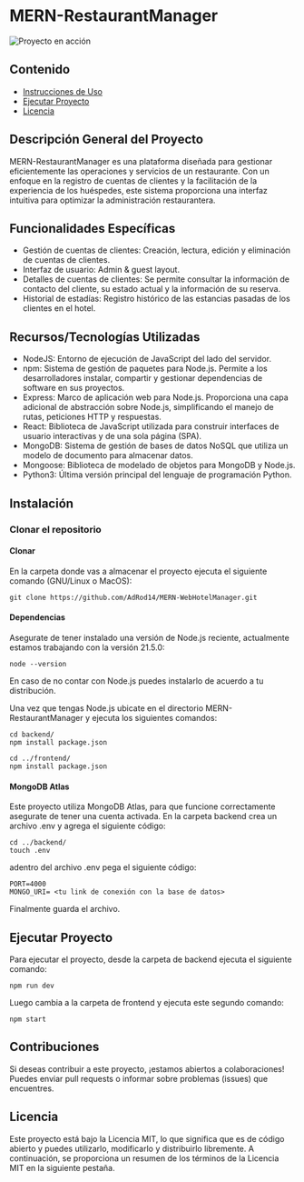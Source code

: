 # MERN-RestaurantManager

![Proyecto en acción](https://images.pexels.com/photos/67468/pexels-photo-67468.jpeg?auto=compress&cs=tinysrgb&w=1260&h=750&dpr=1) <!-- Puedes agregar una imagen o un GIF de tu proyecto aquí -->

## Contenido
- [Instrucciones de Uso](#Instalación)
- [Ejecutar Proyecto]( #Ejecución)
- [Licencia](#Licencia)

## Descripción General del Proyecto

MERN-RestaurantManager es una plataforma  diseñada para gestionar eficientemente las operaciones y servicios de un restaurante. Con un enfoque en la registro de cuentas de clientes y la facilitación de la experiencia de los huéspedes, este sistema proporciona una interfaz intuitiva para optimizar la administración restaurantera.

## Funcionalidades Específicas

- Gestión de cuentas de clientes: Creación, lectura, edición y eliminación de cuentas de clientes.
- Interfaz de usuario: Admin & guest layout.
- Detalles de cuentas de clientes: Se permite consultar la información de contacto del cliente, su estado actual y la información de su reserva.
- Historial de estadías: Registro histórico de las estancias pasadas de los clientes en el hotel.

## Recursos/Tecnologías Utilizadas

- NodeJS: Entorno de ejecución de JavaScript del lado del servidor.
- npm: Sistema de gestión de paquetes para Node.js. Permite a los desarrolladores instalar, compartir y gestionar dependencias de software en sus proyectos. 
- Express: Marco de aplicación web para Node.js. Proporciona una capa adicional de abstracción sobre Node.js, simplificando el manejo de rutas, peticiones HTTP y respuestas.
- React: Biblioteca de JavaScript utilizada para construir interfaces de usuario interactivas y de una sola página (SPA). 
- MongoDB: Sistema de gestión de bases de datos NoSQL que utiliza un modelo de documento para almacenar datos.
- Mongoose: Biblioteca de modelado de objetos para MongoDB y Node.js.
- Python3: Última versión principal del lenguaje de programación Python.

## Instalación

### Clonar el repositorio

#### Clonar

En la carpeta donde vas a almacenar el proyecto ejecuta el siguiente comando (GNU/Linux o MacOS):
```
git clone https://github.com/AdRod14/MERN-WebHotelManager.git
```

#### Dependencias

Asegurate de tener instalado una versión de Node.js reciente, actualmente estamos trabajando con la versión 21.5.0:
```
node --version
```
En caso de no contar con Node.js puedes instalarlo de acuerdo a tu distribución.

Una vez que tengas Node.js ubicate en el directorio MERN-RestaurantManager y ejecuta los siguientes comandos:
```
cd backend/
npm install package.json
```
```
cd ../frontend/
npm install package.json
```
#### MongoDB Atlas
Este proyecto utiliza MongoDB Atlas, para que funcione correctamente asegurate de tener una cuenta activada. En la carpeta backend crea un archivo .env y agrega el siguiente código:

```
cd ../backend/
touch .env
```
adentro del archivo .env pega el siguiente código:
```
PORT=4000
MONGO_URI= <tu link de conexión con la base de datos>
```
Finalmente guarda el archivo.

## Ejecutar Proyecto

Para ejecutar el proyecto, desde la carpeta de backend ejecuta el siguiente comando:
```
npm run dev
```
Luego cambia a la carpeta de frontend y ejecuta este segundo comando:
```
npm start
```

## Contribuciones

Si deseas contribuir a este proyecto, ¡estamos abiertos a colaboraciones! Puedes enviar pull requests o informar sobre problemas (issues) que encuentres.

## Licencia

Este proyecto está bajo la Licencia MIT, lo que significa que es de código abierto y puedes utilizarlo, modificarlo y distribuirlo libremente. A continuación, se proporciona un resumen de los términos de la Licencia MIT en la siguiente pestaña.
